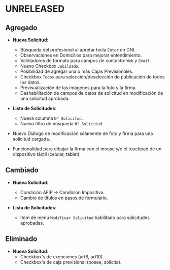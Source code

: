 # UNRELEASED

## Agregado

- **Nueva Solicitud**:
    * Búsqueda del profesional al apretar tecla `Enter` en DNI.
    * Observaciones en Domicilios para mejorar entendimiento.
    * Validadores de formato para campos de contacto: `Web` y `Email`.
    * Nuevo Checkbox `Jubildado`.
    * Posibilidad de agregar una o más Cajas Previsionales.
    * Checkbox `Todos` para selección/deselección de publicación de todos   los datos.
    * Previsualización de las imágenes para la foto y la firma.
    * Deshabilitación de campos de datos de solicitud en modificación de una solicitud aprobada.

- **Lista de Solicitudes**:
    * Nueva columna `N° Solicitud`.
    * Nuevo filtro de búsqueda `N° Solicitud`.

- Nuevo Diálogo de modificación sólamente de foto y firma para una solicitud cargada.
- Funcionalidad para dibujar la firma con el mouse y/o el touchpad de un dispositivo táctil (celular, tablet).


## Cambiado
- **Nueva Solicitud**:
    * Condición AFIP -> Condición Impositiva.
    * Cambio de títulos en pasos de formulario.

- **Lista de Solicitudes**:
    * Item de menú `Modificar Solicitud` habilitado para solicitudes aprobadas.

## Eliminado
- **Nueva Solicitud**:
    * Checkbox's de exenciones (art6, art10).
    * Checkbox's de caja previsional (posee, solicita).